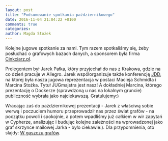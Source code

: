 ```yaml
---
layout: post
title: "Podsumowanie spotkania październikowego"
date: 2016-11-04 21:04:22 +0100
comments: true
categories: 
author: Magda Stożek
---
```

Kolejne jugowe spotkanie za nami. Tym razem spotkaliśmy się, żeby posłuchać o grafowych bazach danych, a sponsorem była firma <a href="http://cinkciarz.pl/" target="_blank">Cinkciarz.pl</a>.

Prelegentem był Jarek Pałka, który przyjechał do nas z Krakowa, gdzie na co dzień pracuje w Allegro. Jarek współorganizuje także konferencję <a href="http://16.jdd.org.pl/" target="_blank">JDD</a>, na której była nasza jugowa reprezentacja w postaci Macieja Schmidta i Marcina Stożka. Tytuł JUGmajstra jest nasz! A dokładniej Marcina, którego prezentację o Dockerze (sprawdzoną u nas na lokalnym gruncie) publiczność wybrała jako najciekawszą. Gratulujemy:)

Wracając zaś do październikowej prezentacji - Jarek z właściwą sobie werwą i poczuciem humoru przeprowadził nas przez świat grafów - na początku powoli i spokojnie, a potem wpadliśmy już całkiem w wir zapytań w Cypherze, analizując i budując kolejne zależności na wprowadzonej jako graf skrzynce mailowej Jarka - było ciekawie:). Dla przypomnienia, oto slajdy: <a href="/files/neo4j-slides.zip">W gąszczu grafów</a>.

